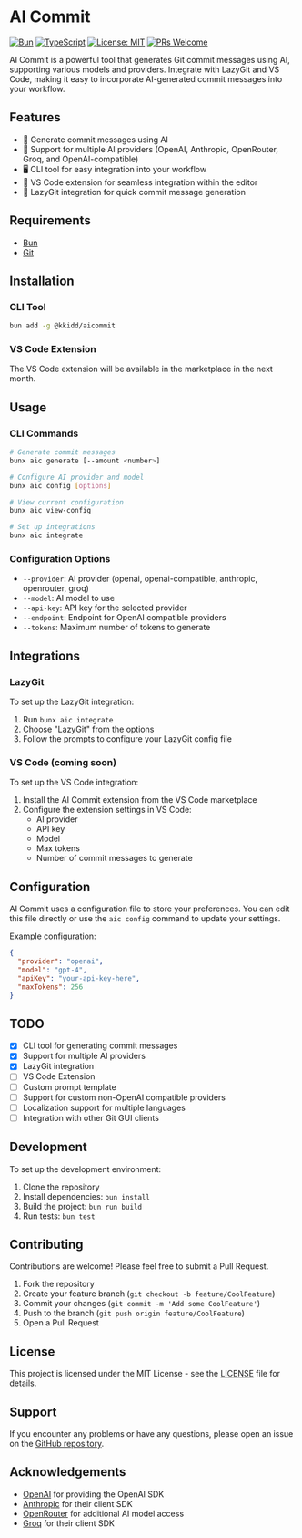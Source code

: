 # AI Commit

[![Bun](https://img.shields.io/badge/Bun-000000?style=flat-square&logo=bun&logoColor=white)](https://bun.sh)
[![TypeScript](https://img.shields.io/badge/TypeScript-007ACC?style=flat-square&logo=typescript&logoColor=white)](https://www.typescriptlang.org/)
[![License: MIT](https://img.shields.io/badge/License-MIT-yellow.svg?style=flat-square)](https://opensource.org/licenses/MIT)
[![PRs Welcome](https://img.shields.io/badge/PRs-welcome-brightgreen.svg?style=flat-square)](http://makeapullrequest.com)

AI Commit is a powerful tool that generates Git commit messages using AI, supporting various models and providers. Integrate with LazyGit and VS Code, making it easy to incorporate AI-generated commit messages into your workflow.

## Features

- 🤖 Generate commit messages using AI
- 🔄 Support for multiple AI providers (OpenAI, Anthropic, OpenRouter, Groq, and OpenAI-compatible)
- 🖥️ CLI tool for easy integration into your workflow
- 📝 VS Code extension for seamless integration within the editor
- 🔗 LazyGit integration for quick commit message generation

## Requirements

- [Bun](https://bun.sh/)
- [Git](https://git-scm.com/)

## Installation

### CLI Tool

```bash
bun add -g @kkidd/aicommit
```

### VS Code Extension

The VS Code extension will be available in the marketplace in the next month.

## Usage

### CLI Commands

```bash
# Generate commit messages
bunx aic generate [--amount <number>]

# Configure AI provider and model
bunx aic config [options]

# View current configuration
bunx aic view-config

# Set up integrations
bunx aic integrate
```

### Configuration Options

- `--provider`: AI provider (openai, openai-compatible, anthropic, openrouter, groq)
- `--model`: AI model to use
- `--api-key`: API key for the selected provider
- `--endpoint`: Endpoint for OpenAI compatible providers
- `--tokens`: Maximum number of tokens to generate

## Integrations

### LazyGit

To set up the LazyGit integration:

1. Run `bunx aic integrate`
2. Choose "LazyGit" from the options
3. Follow the prompts to configure your LazyGit config file

### VS Code (coming soon)

To set up the VS Code integration:

1. Install the AI Commit extension from the VS Code marketplace
2. Configure the extension settings in VS Code:
   - AI provider
   - API key
   - Model
   - Max tokens
   - Number of commit messages to generate

## Configuration

AI Commit uses a configuration file to store your preferences. You can edit this file directly or use the `aic config` command to update your settings.

Example configuration:

```json
{
  "provider": "openai",
  "model": "gpt-4",
  "apiKey": "your-api-key-here",
  "maxTokens": 256
}
```

## TODO

- [x] CLI tool for generating commit messages
- [x] Support for multiple AI providers
- [x] LazyGit integration
- [ ] VS Code Extension
- [ ] Custom prompt template
- [ ] Support for custom non-OpenAI compatible providers
- [ ] Localization support for multiple languages
- [ ] Integration with other Git GUI clients

## Development

To set up the development environment:

1. Clone the repository
2. Install dependencies: ```bun install```
3. Build the project: ```bun run build```
4. Run tests: ```bun test```

## Contributing

Contributions are welcome! Please feel free to submit a Pull Request.

1. Fork the repository
2. Create your feature branch (`git checkout -b feature/CoolFeature`)
3. Commit your changes (`git commit -m 'Add some CoolFeature'`)
4. Push to the branch (`git push origin feature/CoolFeature`)
5. Open a Pull Request

## License

This project is licensed under the MIT License - see the [LICENSE](LICENSE) file for details.

## Support

If you encounter any problems or have any questions, please open an issue on the [GitHub repository](https://github.com/kevin-kidd/aicommit).

## Acknowledgements

- [OpenAI](https://openai.com/) for providing the OpenAI SDK
- [Anthropic](https://www.anthropic.com/) for their client SDK
- [OpenRouter](https://openrouter.ai/) for additional AI model access
- [Groq](https://groq.com/) for their client SDK
